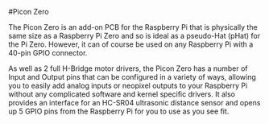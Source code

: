 <!--
---
name: Picon Zero
class: board
type: motor
formfactor: pHAT
image: '4tronix-picon-zero.png'
manufacturer: 4tronix
description: A robot controller board for the Raspberry Pi
url: http://4tronix.co.uk/piconzero/
buy: http://4tronix.co.uk/store/index.php?rt=product/product&product_id=552
pincount: 40
eeprom: no
power:
  '2':
  '4':
ground:
  '6':
  '9':
  '14':
  '20':
  '25':
  '30':
  '34':
  '39':
pin:
  '3':
    mode: i2c
  '5':
    mode: i2c
  '38':
    name: Ultrasonic
    mode: input/output
i2c:
  '0x22':
    name: PiconZero
    device: ATMega328
-->
#Picon Zero

The Picon Zero is an add-on PCB for the Raspberry Pi that is physically the same size as a Raspberry Pi Zero and so is ideal as a pseudo-Hat (pHat) for the Pi Zero. However, it can of course be used on any Raspberry Pi with a 40-pin GPIO connector.

As well as 2 full H-Bridge motor drivers, the Picon Zero has a number of Input and Output pins that can be configured in a variety of ways, allowing you to easily add analog inputs or neopixel outputs to your Raspberry Pi without any complicated software and kernel specific drivers. It also provides an interface for an HC-SR04 ultrasonic distance sensor and opens up 5 GPIO pins from the Raspberry Pi for you to use as you see fit.
